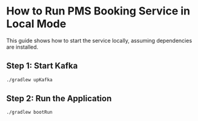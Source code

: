 # How to Run PMS Booking Service in Local Mode

This guide shows how to start the service locally, assuming dependencies are installed.

## Step 1: Start Kafka

```bash
./gradlew upKafka
````

## Step 2: Run the Application

```bash
./gradlew bootRun
```
